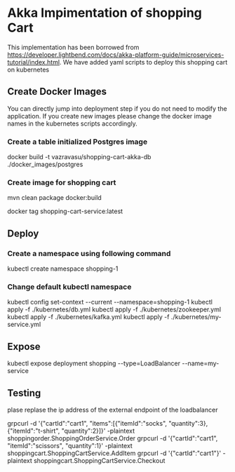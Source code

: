 # Akka Impimentation of shopping Cart
This implementation has been borrowed from https://developer.lightbend.com/docs/akka-platform-guide/microservices-tutorial/index.html.
We have added yaml scripts to deploy this shopping cart on kubernetes

## Create Docker Images
You can directly jump into deployment step if you do not need to modify the application. If you create new images please change the docker image names in the kubernetes scripts accordingly.  

### Create a table initialized Postgres image
docker build -t vazravasu/shopping-cart-akka-db ./docker_images/postgres
### Create image for shopping cart 
mvn clean package docker:build

docker tag shopping-cart-service:latest <new name>

## Deploy

### Create a namespace using following command
kubectl create namespace shopping-1

### Change default kubectl namespace
kubectl config set-context --current --namespace=shopping-1
kubectl apply -f ./kubernetes/db.yml
kubectl apply -f ./kubernetes/zookeeper.yml
kubectl apply -f ./kubernetes/kafka.yml
kubectl apply -f ./kubernetes/my-service.yml

## Expose
kubectl expose deployment shopping --type=LoadBalancer --name=my-service  
  
## Testing 
plase replase the ip address of the external endpoint of the loadbalancer 

grpcurl -d '{"cartId":"cart1", "items":[{"itemId":"socks", "quantity":3}, {"itemId":"t-shirt", "quantity":2}]}' -plaintext <ip-address> shoppingorder.ShoppingOrderService.Order
grpcurl -d '{"cartId":"cart1", "itemId":"scissors", "quantity":1}' -plaintext <ip-address> shoppingcart.ShoppingCartService.AddItem
grpcurl -d '{"cartId":"cart1"}' -plaintext <ip-address> shoppingcart.ShoppingCartService.Checkout
